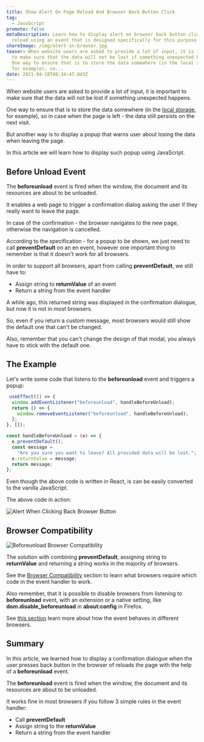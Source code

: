 ```yaml
---
title: Show Alert On Page Reload And Browser Back Button Click
tag:
  - JavaScript
promote: false
metaDescription: Learn how to display alert on browser back button click or page
  reload using an event that is designed specifically for this purpose.
shareImage: /img/alert-in-browser.jpg
teaser: When website users are asked to provide a lot of input, it is important
  to make sure that the data will not be lost if something unexpected happens.
  One way to ensure that is to store the data somewhere (in the local storage,
  for example), so...
date: 2021-04-18T08:34:47.843Z
---
```

When website users are asked to provide a lot of input, it is important to make sure that the data will not be lost if something unexpected happens.

One way to ensure that is to store the data somewhere (in the [local storage](/the-limitations-and-security-of-localstorage-in-javascript/), for example), so in case when the page is left - the data still persists on the next visit.

But another way is to display a popup that warns user about losing the data when leaving the page.

In this article we will learn how to display such popup using JavaScript.

## Before Unload Event

The **beforeunload** event is fired when the window, the document and its resources are about to be unloaded. 

It enables a web page to trigger a confirmation dialog asking the user if they really want to leave the page. 

In case of the confirmation - the browser navigates to the new page, otherwise the navigation is cancelled.

According to the specification - for a popup to be shown, we just need to call **preventDefault** on an en event, however one important thing to remember is that it doesn't work for all browsers.

In order to support all browsers, apart from calling **preventDefault**, we still have to:

* Assign string to **returnValue** of an event
* Return a string from the event handler

A while ago, this returned string was displayed in the confirmation dialogue, but now it is not in most browsers.

So, even if you return a custom message, most browsers would still show the default one that can't be changed.

Also, remember that you can't change the design of that modal, you always have to stick with the default one.

## The Example

Let's write some code that listens to the **beforeunload** event and triggers a popup:

```jsx
 useEffect(() => {
  window.addEventListener("beforeunload", handleBeforeUnload);
  return () => {
    window.removeEventListener("beforeunload", handleBeforeUnload);
  };
}, []);

const handleBeforeUnload = (e) => {
  e.preventDefault();
  const message =
    "Are you sure you want to leave? All provided data will be lost.";
  e.returnValue = message;
  return message;
};
```

Even though the above code is written in React, is can be easily converted to the vanilla JavaScript.

The above code in action:

![Alert When Clicking Back Browser Button](/img/alert.gif "Alert When Clicking Back Browser Button")

## Browser Compatibility

![Beforeunload Browser Compatibility](/img/screenshot-2021-04-17-at-12.00.54.png "Beforeunload Browser Compatibility")

The solution with combining **preventDefault**, assigning string to **returnValue** and returning a string works in the majority of browsers.

See the [Browser Compatibility](https://developer.mozilla.org/en-US/docs/Web/API/Window/beforeunload_event#browser_compatibility) section to learn what browsers require which code in the event handler to work.

Also remember, that it is possible to disable browsers from listening to **beforeunload** event, with an extension or a native setting, like **dom.disable_beforeunload** in **about:config** in Firefox.

See [this section](https://developer.mozilla.org/en-US/docs/Web/API/WindowEventHandlers/onbeforeunload#browser_compatibility) learn more about how the event behaves in different browsers.

## Summary

In this article, we learned how to display a confirmation dialogue when the user presses back button in the browser of reloads the page with the help of a **beforeunload** event.

The **beforeunload** event is fired when the window, the document and its resources are about to be unloaded.

It works fine in most browsers if you follow 3 simple rules in the event handler:

* Call **preventDefault**
* Assign string to the **returnValue**
* Return a string from the event handler